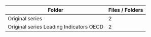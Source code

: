 | Folder                                  |   Files / Folders |
|-----------------------------------------|-------------------|
| Original series                         |                 2 |
| Original series Leading Indicators OECD |                 2 |